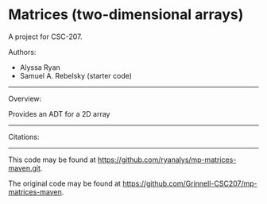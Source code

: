# Matrices (two-dimensional arrays)

A project for CSC-207.

Authors:

* Alyssa Ryan
* Samuel A. Rebelsky (starter code)

---

Overview:

Provides an ADT for a 2D array

---

Citations:

---

This code may be found at <https://github.com/ryanalys/mp-matrices-maven.git>. 

The original code may be found at <https://github.com/Grinnell-CSC207/mp-matrices-maven>.
